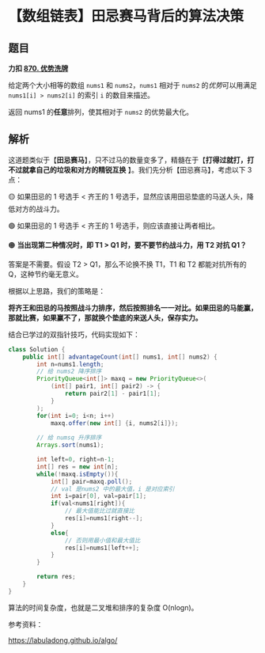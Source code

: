 # 【数组链表】田忌赛马背后的算法决策


## 题目

**力扣 [870. 优势洗牌](https://leetcode.cn/problems/advantage-shuffle/)**

给定两个大小相等的数组 `nums1` 和 `nums2`，`nums1` 相对于 `nums2` 的*优势*可以用满足 `nums1[i] > nums2[i]` 的索引 `i` 的数目来描述。

返回 nums1 的**任意**排列，使其相对于 `nums2` 的优势最大化。

## 解析

这道题类似于【**田忌赛马**】，只不过马的数量变多了，精髓在于【**打得过就打，打不过就拿自己的垃圾和对方的精锐互换** 】。我们先分析【田忌赛马】，考虑以下 3 点：

🟡 如果田忌的 1 号选手 < 齐王的 1 号选手，显然应该用田忌垫底的马送人头，降低对方的战斗力。

🟢 如果田忌的 1 号选手 < 齐王的 1 号选手，则应该直接让两者相比。

🟠 **当出现第二种情况时，即 T1 > Q1 时，要不要节约战斗力，用 T2 对抗 Q1？**

答案是不需要。假设 T2 > Q1，那么不论换不换 T1，T1 和 T2 都能对抗所有的 Q，这种节约毫无意义。

根据以上思路，我们的策略是：

**将齐王和田忌的马按照战斗力排序，然后按照排名一一对比。如果田忌的马能赢，那就比赛，如果赢不了，那就换个垫底的来送人头，保存实力。**  

结合已学过的双指针技巧，代码实现如下：

```java
class Solution {
    public int[] advantageCount(int[] nums1, int[] nums2) {
        int n=nums1.length;
		// 给 nums2 降序排序
        PriorityQueue<int[]> maxq = new PriorityQueue<>(
            (int[] pair1, int[] pair2) -> {
                return pair2[1] - pair1[1];
            }
        );
        for(int i=0; i<n; i++)
            maxq.offer(new int[] {i, nums2[i]});
        
        // 给 numsq 升序排序
        Arrays.sort(nums1);

        int left=0, right=n-1;
        int[] res = new int[n];
        while(!maxq.isEmpty()){
            int[] pair=maxq.poll();
            // val 是nums2 中的最大值，i 是对应索引
            int i=pair[0], val=pair[1];
            if(val<nums1[right]){
                // 最大值能比过就直接比
                res[i]=nums1[right--];
            }
            else{
                // 否则用最小值和最大值比
                res[i]=nums1[left++];
            }
        }

        return res;
    }
}
```

算法的时间复杂度，也就是二叉堆和排序的复杂度 O(nlogn)。  

参考资料：

https://labuladong.github.io/algo/


